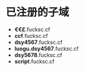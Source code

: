 # 已注册的子域

- **€€£**.fucksc.cf
- **ccf**.fucksc.cf
- **dsy4567**.fucksc.cf
- **luogu.dsy4567**.fucksc.cf
- **dsy5678**.fucksc.cf
- **script**.fucksc.cf
